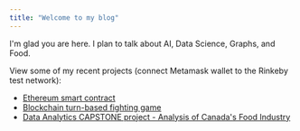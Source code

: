 ```yaml
---
title: "Welcome to my blog"
---
```


I'm glad you are here. I plan to talk about AI, Data Science, Graphs, and Food.

View some of my recent projects (connect Metamask wallet to the Rinkeby test network):
- [Ethereum smart contract](https://recipe-portal.krishnacd93.repl.co/)
- [Blockchain turn-based fighting game](https://nft-game-starter-project.krishnacd93.repl.co)
- [Data Analytics CAPSTONE project - Analysis of Canada's Food Industry](https://github.com/KrishnaCD93/DAAN-Capstone-Project)
